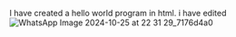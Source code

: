 I have created a hello world program in html. i have edited
![WhatsApp Image 2024-10-25 at 22 31 29_7176d4a0](https://github.com/user-attachments/assets/44110fff-e8fb-4a5d-9e11-7dc7eaa4005d)
